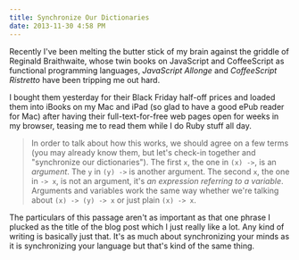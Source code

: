 ```yaml
---
title: Synchronize Our Dictionaries
date: 2013-11-30 4:58 PM
---
```


Recently I've been melting the butter stick of my brain against the griddle of Reginald Braithwaite, whose twin books on JavaScript and CoffeeScript as functional programming languages, *JavaScript Allonge* and *CoffeeScript Ristretto* have been tripping me out hard.

I bought them yesterday for their Black Friday half-off prices and loaded them into iBooks on my Mac and iPad (so glad to have a good ePub reader for Mac) after having their full-text-for-free web pages open for weeks in my browser, teasing me to read them while I do Ruby stuff all day.

> In order to talk about how this works, we should agree on a few terms (you may already know them, but let's check-in together and "synchronize our dictionaries"). The first `x`, the one in `(x) ->`, is an *argument*. The `y` in `(y) ->` is another argument. The second `x`, the one in `-> x`, is not an argument, it's *an expression referring to a variable*. Arguments and variables work the same way whether we're talking about `(x) -> (y) -> x` or just plain `(x) -> x`.

The particulars of this passage aren't as important as that one phrase I plucked as the title of the blog post which I just really like a lot. Any kind of writing is basically just that. It's as much about synchronizing your minds as it is synchronizing your language but that's kind of the same thing.
